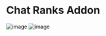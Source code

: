 # Chat Ranks Addon


![image](https://user-images.githubusercontent.com/105429219/176173270-d37370d7-598c-426b-ab6c-c1981f6cb170.png)
![image](https://user-images.githubusercontent.com/105429219/176173282-94859ad1-4935-48c7-b2dd-1912db8ead13.png)
